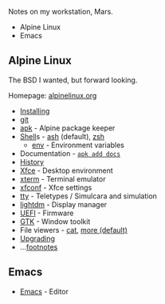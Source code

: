 Notes on my workstation, Mars.

* Alpine Linux
* Emacs

## Alpine Linux

The BSD I wanted, but forward looking.

Homepage: [alpinelinux.org](https://alpinelinux.org)

* [Installing](install)
* [git](git)
* [apk](apk) - Alpine package keeper
* [Shell](shell)s - [ash](ash) (default), [zsh](zsh)
    - [env](env) - Environment variables
* Documentation - [`apk add docs`](docs)
* [History](history-alpine)
* [Xfce](xfce) - Desktop environment
* [xterm](xterm) - Terminal emulator
* [xfconf](xfconf) - Xfce settings
* [tty](tty) - Teletypes / Simulcara and simulation
* [lightdm](lightdm) - Display manager
* [UEFI](uefi) - Firmware
* [GTK](gtk) - Window toolkit
* File viewers - [cat](cat), [more (default)](more-busybox)
* [Upgrading](upgrade)
* ...[footnotes](footnotes)

## Emacs

* [Emacs](emacs) - Editor
